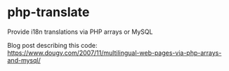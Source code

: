 # php-translate
Provide i18n translations via PHP arrays or MySQL

Blog post describing this code: https://www.dougv.com/2007/11/multilingual-web-pages-via-php-arrays-and-mysql/
